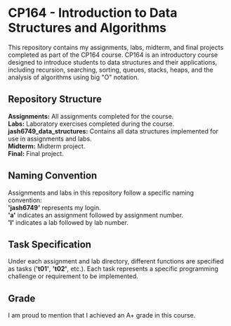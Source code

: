 # CP164 - Introduction to Data Structures and Algorithms
This repository contains my assignments, labs, midterm, and final projects completed as part of the CP164 course. CP164 is an introductory
course designed to introduce students to data structures and their applications, including recursion, searching, sorting, queues, stacks,
heaps, and the analysis of algorithms using big "O" notation.

## Repository Structure  
__Assignments:__ All assignments completed for the course.  
__Labs:__ Laboratory exercises completed during the course.  
__jash6749_data_structures:__ Contains all data structures implemented for use in assignments and labs.  
__Midterm:__ Midterm project.  
__Final:__ Final project.

## Naming Convention  
Assignments and labs in this repository follow a specific naming convention:  
__'jash6749'__ represents my login.  
__'a'__ indicates an assignment followed by assignment number.  
__'l'__ indicates a lab followed by lab number.  

## Task Specification  
Under each assignment and lab directory, different functions are specified as tasks (__'t01'__, __'t02'__, etc.). Each task 
represents a specific programming challenge or requirement to be implemented.

## Grade  
I am proud to mention that I achieved an A+ grade in this course.

